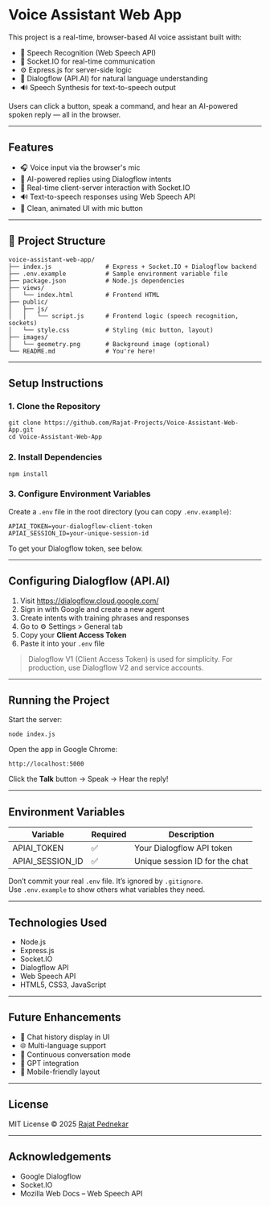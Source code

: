 #  Voice Assistant Web App

This project is a real-time, browser-based AI voice assistant built with:

- 🎤 Speech Recognition (Web Speech API)  
- 🔁 Socket.IO for real-time communication  
- ⚙️ Express.js for server-side logic  
- 🤖 Dialogflow (API.AI) for natural language understanding  
- 🔊 Speech Synthesis for text-to-speech output  

Users can click a button, speak a command, and hear an AI-powered spoken reply — all in the browser.

---

##  Features

- 🎧 Voice input via the browser's mic  
- 💬 AI-powered replies using Dialogflow intents  
- 🔁 Real-time client-server interaction with Socket.IO  
- 🔊 Text-to-speech responses using Web Speech API  
- 🎨 Clean, animated UI with mic button  

---

## 📁 Project Structure

```
voice-assistant-web-app/
├── index.js               # Express + Socket.IO + Dialogflow backend
├── .env.example           # Sample environment variable file
├── package.json           # Node.js dependencies
├── views/
│   └── index.html         # Frontend HTML
├── public/
│   ├── js/
│   │   └── script.js      # Frontend logic (speech recognition, sockets)
│   └── style.css          # Styling (mic button, layout)
├── images/
│   └── geometry.png       # Background image (optional)
└── README.md              # You're here!
```

---

##  Setup Instructions

### 1. Clone the Repository

```
git clone https://github.com/Rajat-Projects/Voice-Assistant-Web-App.git
cd Voice-Assistant-Web-App
```

### 2. Install Dependencies

```
npm install
```

### 3. Configure Environment Variables

Create a `.env` file in the root directory (you can copy `.env.example`):

```
APIAI_TOKEN=your-dialogflow-client-token
APIAI_SESSION_ID=your-unique-session-id
```

To get your Dialogflow token, see below.

---

##  Configuring Dialogflow (API.AI)

1. Visit https://dialogflow.cloud.google.com/  
2. Sign in with Google and create a new agent  
3. Create intents with training phrases and responses  
4. Go to ⚙️ Settings > General tab  
5. Copy your **Client Access Token**  
6. Paste it into your `.env` file  

>  Dialogflow V1 (Client Access Token) is used for simplicity. For production, use Dialogflow V2 and service accounts.

---

##  Running the Project

Start the server:

```
node index.js
```

Open the app in Google Chrome:

```
http://localhost:5000
```

Click the **Talk** button → Speak → Hear the reply!

---

##  Environment Variables

| Variable          | Required | Description                        |
|------------------|----------|------------------------------------|
| APIAI_TOKEN       | ✅       | Your Dialogflow API token          |
| APIAI_SESSION_ID  | ✅       | Unique session ID for the chat     |

Don’t commit your real `.env` file. It’s ignored by `.gitignore`.  
Use `.env.example` to show others what variables they need.

---

##  Technologies Used

- Node.js  
- Express.js  
- Socket.IO  
- Dialogflow API  
- Web Speech API  
- HTML5, CSS3, JavaScript

---

##  Future Enhancements

- 📝 Chat history display in UI  
- 🌐 Multi-language support  
- 🔁 Continuous conversation mode  
- 🤖 GPT integration  
- 📱 Mobile-friendly layout

---

##  License

MIT License © 2025 [Rajat Pednekar](https://github.com/Rajat-Projects)

---

##  Acknowledgements

- Google Dialogflow  
- Socket.IO  
- Mozilla Web Docs – Web Speech API

